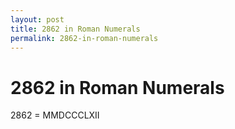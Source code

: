 ```yaml
---
layout: post
title: 2862 in Roman Numerals
permalink: 2862-in-roman-numerals
---
```


# 2862 in Roman Numerals

2862 = MMDCCCLXII
